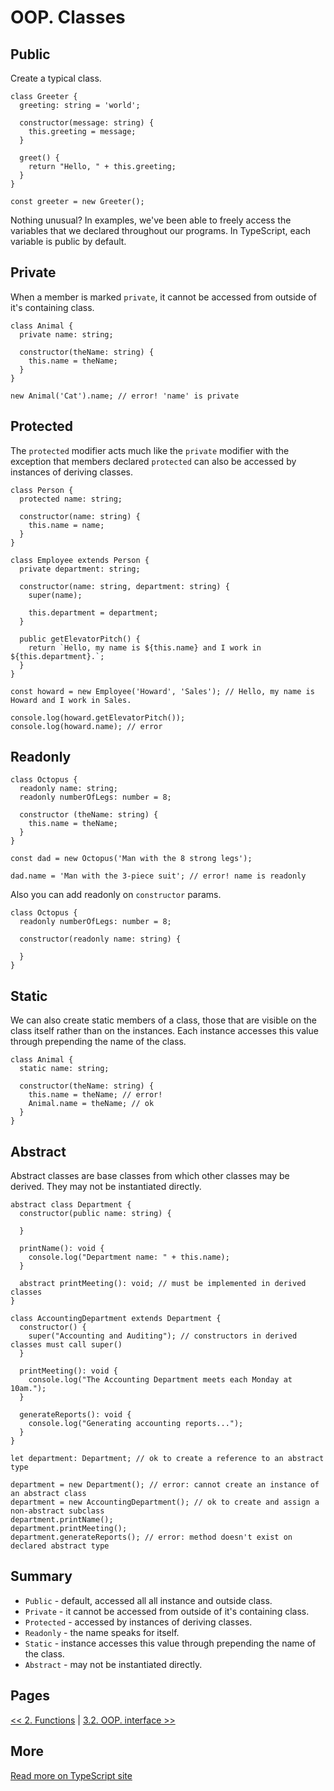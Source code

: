# OOP. Classes

## Public

Create a typical class.

```TS
class Greeter {
  greeting: string = 'world';

  constructor(message: string) {
    this.greeting = message;
  }

  greet() {
    return "Hello, " + this.greeting;
  }
}

const greeter = new Greeter();
```

Nothing unusual?
In examples, we've been able to freely access the variables that we declared throughout our programs. In TypeScript, each variable is public by default.

## Private

When a member is marked `private`, it cannot be accessed from outside of it's containing class. 

```TS
class Animal {
  private name: string;

  constructor(theName: string) {
    this.name = theName;
  }
}

new Animal('Cat').name; // error! 'name' is private
```

## Protected

The `protected` modifier acts much like the `private` modifier with the exception that members declared `protected` can also be accessed by instances of deriving classes.

```TS
class Person {
  protected name: string;

  constructor(name: string) {
    this.name = name;
  }
}

class Employee extends Person {
  private department: string;

  constructor(name: string, department: string) {
    super(name);

    this.department = department;
  }

  public getElevatorPitch() {
    return `Hello, my name is ${this.name} and I work in ${this.department}.`;
  }
}

const howard = new Employee('Howard', 'Sales'); // Hello, my name is Howard and I work in Sales.

console.log(howard.getElevatorPitch());
console.log(howard.name); // error
```

## Readonly

```TS
class Octopus {
  readonly name: string;
  readonly numberOfLegs: number = 8;

  constructor (theName: string) {
    this.name = theName;
  }
}

const dad = new Octopus('Man with the 8 strong legs');

dad.name = 'Man with the 3-piece suit'; // error! name is readonly
```

Also you can add readonly on `constructor` params.

```TS
class Octopus {
  readonly numberOfLegs: number = 8;

  constructor(readonly name: string) {

  }
}
```

## Static

We can also create static members of a class, those that are visible on the class itself rather than on the instances. Each instance accesses this value through prepending the name of the class.

```TS
class Animal {
  static name: string;

  constructor(theName: string) {
    this.name = theName; // error!
    Animal.name = theName; // ok
  }
}
```

## Abstract

Abstract classes are base classes from which other classes may be derived. They may not be instantiated directly.

```TS
abstract class Department {
  constructor(public name: string) {

  }

  printName(): void {
    console.log("Department name: " + this.name);
  }

  abstract printMeeting(): void; // must be implemented in derived classes
}

class AccountingDepartment extends Department {
  constructor() {
    super("Accounting and Auditing"); // constructors in derived classes must call super()
  }

  printMeeting(): void {
    console.log("The Accounting Department meets each Monday at 10am.");
  }

  generateReports(): void {
    console.log("Generating accounting reports...");
  }
}

let department: Department; // ok to create a reference to an abstract type

department = new Department(); // error: cannot create an instance of an abstract class
department = new AccountingDepartment(); // ok to create and assign a non-abstract subclass
department.printName();
department.printMeeting();
department.generateReports(); // error: method doesn't exist on declared abstract type
```

## Summary

- `Public` - default, accessed all all instance and outside class.
- `Private` - it cannot be accessed from outside of it's containing class.
- `Protected` - accessed by instances of deriving classes.
- `Readonly` - the name speaks for itself.
- `Static` - instance accesses this value through prepending the name of the class.
- `Abstract` - may not be instantiated directly.

## Pages

[<< 2. Functions](https://github.com/BrooonS/TypeScript-presentation/blob/master/presentation/2.%20Functions.md)
 | 
[3.2. OOP. interface >>](https://github.com/BrooonS/TypeScript-presentation/blob/master/presentation/3.2.%20OOP.%20Interface.md)

## More

[Read more on TypeScript site](https://www.typescriptlang.org/docs/handbook/classes.html)